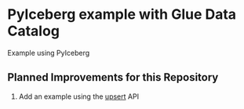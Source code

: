 # PyIceberg example with Glue Data Catalog

Example using PyIceberg

## Planned Improvements for this Repository
1. Add an example using the [upsert](https://py.iceberg.apache.org/api/#upsert) API
